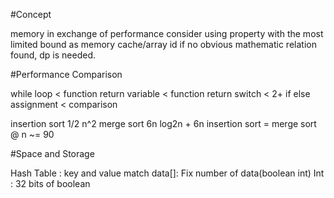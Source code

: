 #Concept

memory in exchange of performance
consider using property with the most limited bound as memory cache/array id
if no obvious mathematic relation found, dp is needed.

#Performance Comparison

while loop < function return
variable < function return
switch < 2+ if else
assignment < comparison


insertion sort 1/2 n^2
merge sort 6n log2n + 6n
insertion sort = merge sort @ n ~= 90

#Space and Storage

Hash Table : key and value match
data[]: Fix number of data(boolean int)
Int : 32 bits of boolean

